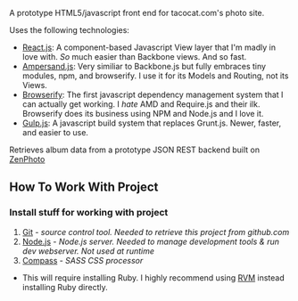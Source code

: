 A prototype HTML5/javascript front end for tacocat.com's photo site.  

Uses the following technologies: 
* [React.js](http://facebook.github.io/react/):  A component-based Javascript View layer that I'm madly in love with.  *So* much easier than Backbone views.  And so fast.
* [Ampersand.js](http://ampersandjs.com/):  Very similiar to Backbone.js but fully embraces tiny modules, npm, and browserify.  I use it for its Models and Routing, not its Views.
* [Browserify](http://browserify.org/):  The first javascript dependency management system that I can actually get working.  I *hate* AMD and Require.js and their ilk.  Browserify does its business using NPM and Node.js and I love it.
* [Gulp.js](http://gulpjs.com/):  A javascript build system that replaces Grunt.js.  Newer, faster, and easier to use.

Retrieves album data from a prototype JSON REST backend built on [ZenPhoto](http://www.zenphoto.org/) 


## How To Work With Project

### Install stuff for working with project
1. [Git](http://git-scm.com/) - *source control tool.  Needed to retrieve this project from github.com*
2. [Node.js](http://nodejs.org/) - *Node.js server.  Needed to manage development tools & run dev webserver.  Not used at runtime*
3. [Compass](http://compass-style.org/) - *SASS CSS processor* 
 * This will require installing Ruby.  I highly recommend using [RVM](https://rvm.io/) instead installing Ruby directly.
